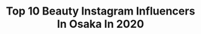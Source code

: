 ---
title: Top 10 Beauty Instagram Influencers In Osaka In 2020
description: >-
  Find top beauty Instagram influencers in Osaka in 2020. Most popular hashtags: #pr #ootd #fashion #code.
platform: Instagram
profiles:
  - username: "yana_yz"
    fullname: >-
      Ayana || Photographer
    location: "Japan"
    followers: 2098
    engagement: 933
    commentsToLikes: 0.080901
    avatar: "https://scontent-ams4-1.cdninstagram.com/v/t51.2885-19/s320x320/81593529_498950054092974_8459326556379021312_n.jpg?_nc_ht=scontent-ams4-1.cdninstagram.com&_nc_ohc=CFfR59lDCdMAX_aG_4v&oh=3fb5c3b5142353720db634cabb5c5ef2&oe=5EB63E3D"
    verified: false
    hashtags: "#legs, #dark, #blackwomen, #seminudeselfies"
  - username: "shin_kuroobisan"
    fullname: >-
      黒帯さん^ ^
    location: "Japan"
    followers: 53221
    engagement: 265
    commentsToLikes: 0.004391
    avatar: "https://scontent-ams4-1.cdninstagram.com/v/t51.2885-19/927369_1450972848493870_1053883865_a.jpg?_nc_ht=scontent-ams4-1.cdninstagram.com&_nc_ohc=tnPcyNHRFnEAX8orVgL&oh=fa5b9417dbef0685e18550d5f83c14e1&oe=5EB32211"
    verified: false
    hashtags: "#fridayfeeling, #skincareindonesia, #lashesonfleek, #lashtech"
  - username: "emi_akesaka"
    fullname: >-
      明坂英美　《emiandvivi》
    location: "Japan"
    followers: 25899
    engagement: 241
    commentsToLikes: 0.042263
    avatar: "https://scontent-amt2-1.cdninstagram.com/v/t51.2885-19/s320x320/83941969_524214358298539_4457648137342812160_n.jpg?_nc_ht=scontent-amt2-1.cdninstagram.com&_nc_ohc=WAHk1-01bKwAX8INrBZ&oh=9fe6bb1208fc9294626896eb8c563012&oe=5EB88E8E"
    verified: false
    hashtags: "#extracollagen, #ruvie, #locohawaii, #teamlocohawaii"
  - username: "rikkyyucoco"
    fullname: >-
      Nao💜
    location: "Japan"
    followers: 63119
    engagement: 154
    commentsToLikes: 0.022136
    avatar: "https://scontent-lhr8-1.cdninstagram.com/v/t51.2885-19/s320x320/83666471_2554212204907062_7085600680005599232_n.jpg?_nc_ht=scontent-lhr8-1.cdninstagram.com&_nc_ohc=c09I7zsLQuoAX-UqQ7t&oh=4998e139bf148d93c870c8fc86ee62f5&oe=5EBAB1FC"
    verified: false
    hashtags: "#chao, #trip, #happyday, #fashion"
  - username: "hitomin_1230"
    fullname: >-
      𝑯𝑰𝑻𝑶𝑴𝑰
    location: "Japan"
    followers: 37083
    engagement: 155
    commentsToLikes: 0.015820
    avatar: "https://scontent-bos3-1.cdninstagram.com/v/t51.2885-19/s320x320/14677158_310259522690780_6239275252614955008_a.jpg?_nc_ht=scontent-bos3-1.cdninstagram.com&_nc_ohc=Lx7napS3P3sAX-3O92G&oh=d7a02886968920e25a0ffc765e9002cc&oe=5EB28A89"
    verified: false
    hashtags: "#storynine, #osaka, #popup, #ootd"
  - username: "ayu888ayu"
    fullname: >-
      ❤️❤️❤️ 𝚊𝚢𝚞 ❤️❤️❤️
    location: "Japan"
    followers: 22710
    engagement: 795
    commentsToLikes: 0.039727
    avatar: "https://scontent-dus1-1.cdninstagram.com/v/t51.2885-19/s320x320/80787201_624633701699478_5624521340699541504_n.jpg?_nc_ht=scontent-dus1-1.cdninstagram.com&_nc_ohc=zgrvvPYaOrQAX8J_OjT&oh=00aa6665527766acf35f930c7ff815f5&oe=5E806489"
    verified: false
    hashtags: "#phantom, #fivestar, #menu, #coodinate"
  - username: "buritei"
    fullname: >-
      buri_chan🦄🌈💕
    location: "Japan"
    followers: 42412
    engagement: 234
    commentsToLikes: 0.054421
    avatar: "https://scontent-lhr8-1.cdninstagram.com/v/t51.2885-19/s320x320/82632312_1285263654998142_2237326572761645056_n.jpg?_nc_ht=scontent-lhr8-1.cdninstagram.com&_nc_ohc=qlrTvbksRYQAX8ux-cp&oh=6d9e57f0c5709605e27cfbda702800b3&oe=5EB99EF9"
    verified: false
    hashtags: "#powerofadrop, #artesoielady, #supported, #sesekira"
  - username: "yu__1218__x"
    fullname: >-
      yurika
    location: "Japan"
    followers: 21125
    engagement: 768
    commentsToLikes: 0.015998
    avatar: "https://scontent-sin6-2.cdninstagram.com/v/t51.2885-19/s320x320/81530996_823942584761233_2279572588344639488_n.jpg?_nc_ht=scontent-sin6-2.cdninstagram.com&_nc_ohc=qRX5QktuRokAX8OyosT&oh=22a116c49604be2a29571b3fc3fa7759&oe=5EA64780"
    verified: false
    hashtags: "#bali, #balitrip, #follow, #training"
  - username: "kahoyanagihara"
    fullname: >-
      kahoyanagihara
    location: "Japan"
    followers: 23404
    engagement: 73
    commentsToLikes: 0.056974
    avatar: "https://scontent-ams4-1.cdninstagram.com/v/t51.2885-19/s320x320/64708295_1142258459312253_1641959881227370496_n.jpg?_nc_ht=scontent-ams4-1.cdninstagram.com&_nc_ohc=o0P9TEvd8_8AX-yzmLD&oh=59ec2b3e73c836c9093c0419a966b1d4&oe=5EB44C36"
    verified: false
    hashtags: "#locari, #tioo, #glam, #ootd"
  - username: "miz_changram0623"
    fullname: >-
      ℳɪ̊ʑ◡̈Ꭷ❥
    location: "Japan"
    followers: 26140
    engagement: 324
    commentsToLikes: 0.024861
    avatar: "https://scontent-lhr8-1.cdninstagram.com/v/t51.2885-19/s320x320/41705537_407564836442014_6471045491932004352_n.jpg?_nc_ht=scontent-lhr8-1.cdninstagram.com&_nc_ohc=xby-Yn0NaycAX85mRip&oh=3ba6fd1d3b2ff9fdb9b006416839020a&oe=5EBC1018"
    verified: false
    hashtags: "#nomonday, #fashion, #fujimi, #nalc"
---